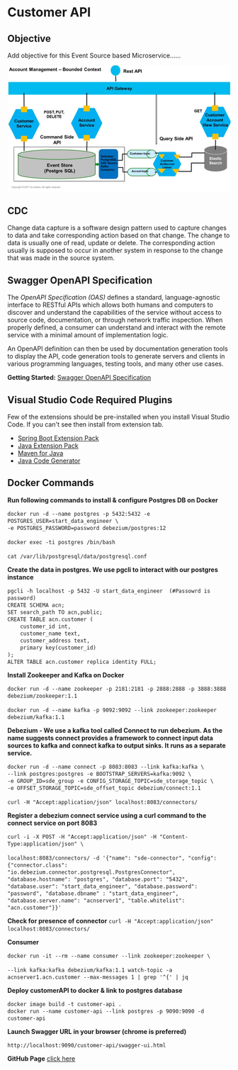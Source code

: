 # Customer API

## Objective
Add objective for this Event Source based Microservice......

![Use Case](https://github.com/rahul0309/customer-api/blob/main/src/main/resources/event_source.jpeg?raw=true)

## CDC
Change data capture is a software design pattern used to capture changes to data and take corresponding action based on that change. The change to data is usually one of read, update or delete. The corresponding action usually is supposed to occur in another system in response to the change that was made in the source system.


## Swagger OpenAPI Specification
The *OpenAPI Specification (OAS)* defines a standard, language-agnostic interface to RESTful APIs which allows both humans and computers to discover and understand the capabilities of the service without access to source code, documentation, or through network traffic inspection. When properly defined, a consumer can understand and interact with the remote service with a minimal amount of implementation logic.

An OpenAPI definition can then be used by documentation generation tools to display the API, code generation tools to generate servers and clients in various programming languages, testing tools, and many other use cases.

**Getting Started:** [Swagger OpenAPI Specification](https://swagger.io/specification/)


## Visual Studio Code Required Plugins
Few of the extensions should be pre-installed when you install Visual Studio Code. If you can't see then install from extension tab.
* [Spring Boot Extension Pack](https://marketplace.visualstudio.com/items?itemName=Pivotal.vscode-boot-dev-pack)
* [Java Extension Pack](https://marketplace.visualstudio.com/items?itemName=vscjava.vscode-java-pack)
* [Maven for Java](https://marketplace.visualstudio.com/items?itemName=vscjava.vscode-maven)
* [Java Code Generator](https://marketplace.visualstudio.com/items?itemName=sohibe.java-generate-setters-getters)


## Docker Commands
**Run following commands to install & configure Postgres DB on Docker**
```
docker run -d --name postgres -p 5432:5432 -e POSTGRES_USER=start_data_engineer \ 
-e POSTGRES_PASSWORD=password debezium/postgres:12

docker exec -ti postgres /bin/bash

cat /var/lib/postgresql/data/postgresql.conf
```
**Create the data in postgres. We use pgcli to interact with our postgres instance**
```
pgcli -h localhost -p 5432 -U start_data_engineer  (#Passowrd is password)
CREATE SCHEMA acn;
SET search_path TO acn,public;
CREATE TABLE acn.customer (
    customer_id int,
    customer_name text,
    customer_address text,
    primary key(customer_id)
);
ALTER TABLE acn.customer replica identity FULL;

```
**Install Zookeeper and Kafka on Docker**
```
docker run -d --name zookeeper -p 2181:2181 -p 2888:2888 -p 3888:3888 debezium/zookeeper:1.1

docker run -d --name kafka -p 9092:9092 --link zookeeper:zookeeper debezium/kafka:1.1
```

**Debezium - We use a kafka tool called Connect to run debezium. As the name suggests connect provides a framework to connect input data sources to kafka and connect kafka to output sinks. It runs as a separate service.**
```
docker run -d --name connect -p 8083:8083 --link kafka:kafka \
--link postgres:postgres -e BOOTSTRAP_SERVERS=kafka:9092 \
-e GROUP_ID=sde_group -e CONFIG_STORAGE_TOPIC=sde_storage_topic \
-e OFFSET_STORAGE_TOPIC=sde_offset_topic debezium/connect:1.1

curl -H "Accept:application/json" localhost:8083/connectors/
```

**Register a debezium connect service using a curl command to the connect service on port 8083**
```
curl -i -X POST -H "Accept:application/json" -H "Content-Type:application/json" \

localhost:8083/connectors/ -d '{"name": "sde-connector", "config": {"connector.class": "io.debezium.connector.postgresql.PostgresConnector", "database.hostname": "postgres", "database.port": "5432", "database.user": "start_data_engineer", "database.password": "password", "database.dbname" : "start_data_engineer", "database.server.name": "acnserver1", "table.whitelist": "acn.customer"}}'

```
**Check for presence of connector**
```curl -H "Accept:application/json" localhost:8083/connectors/```

**Consumer**
```
docker run -it --rm --name consumer --link zookeeper:zookeeper \

--link kafka:kafka debezium/kafka:1.1 watch-topic -a acnserver1.acn.customer --max-messages 1 | grep '^{' | jq
```
**Deploy customerAPI to docker & link to postgres database**
```
docker image build -t customer-api .
docker run --name customer-api --link postgres -p 9090:9090 -d customer-api
```
**Launch Swagger URL in your browser (chrome is preferred)**
```
http://localhost:9090/customer-api/swagger-ui.html
```

**GitHub Page**
[click here](https://rahul0309.github.io/customer-api/)

